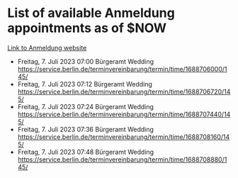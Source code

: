 # List of available Anmeldung appointments as of $NOW
[Link to Anmeldung website](https://service.berlin.de/terminvereinbarung/termin/tag.php?termin=1&anliegen[]=120686&dienstleisterlist=122210,122217,327316,122219,327312,122227,327314,122231,327346,122243,327348,122254,122252,329742,122260,329745,122262,329748,122271,327278,122273,327274,122277,327276,330436,122280,327294,122282,327290,122284,327292,122291,327270,122285,327266,122286,327264,122296,327268,150230,329760,122297,327286,122294,327284,122312,329763,122314,329775,122304,327330,122311,327334,122309,327332,317869,122281,327352,122279,329772,122283,122276,327324,122274,327326,122267,329766,122246,327318,122251,327320,122257,327322,122208,327298,122226,327300&herkunft=http%3A%2F%2Fservice.berlin.de%2Fdienstleistung%2F120686%2F)
- Freitag, 7. Juli 2023 07:00 Bürgeramt Wedding https://service.berlin.de/terminvereinbarung/termin/time/1688706000/145/
- Freitag, 7. Juli 2023 07:12 Bürgeramt Wedding https://service.berlin.de/terminvereinbarung/termin/time/1688706720/145/
- Freitag, 7. Juli 2023 07:24 Bürgeramt Wedding https://service.berlin.de/terminvereinbarung/termin/time/1688707440/145/
- Freitag, 7. Juli 2023 07:36 Bürgeramt Wedding https://service.berlin.de/terminvereinbarung/termin/time/1688708160/145/
- Freitag, 7. Juli 2023 07:48 Bürgeramt Wedding https://service.berlin.de/terminvereinbarung/termin/time/1688708880/145/
